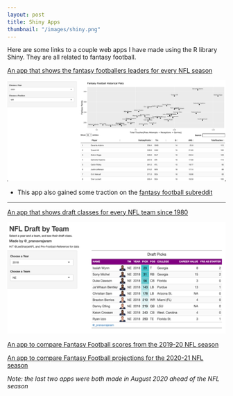 ```yaml
---
layout: post
title: Shiny Apps
thumbnail: "/images/shiny.png"
---
```

Here are some links to a couple web apps I have made using the R library Shiny. They are all related to fantasy football.

<a href = "https://goprani04.shinyapps.io/Historical-Fantasy/" target = "_blank"> An app that shows the fantasy footballers leaders for every NFL season </a>

![Example of Shiny](/images/shinyexample.png)

 - This app also gained some traction on the [fantasy football subreddit](https://www.reddit.com/r/fantasyfootball/comments/ikmwwx/i_built_a_web_app_that_allows_you_to_see_fantasy/)

<hr>

<a href = "https://goprani04.shinyapps.io/nfldraft/" target = "_blank"> An app that shows draft classes for every NFL team since 1980 </a>

![Example of Shiny 2](/images/shinyexample2.png)

<a href = "https://goprani04.shinyapps.io/FantasyCompare/" target = "_blank"> An app to compare Fantasy Football scores from the 2019-20 NFL season</a>

<a href = "https://goprani04.shinyapps.io/2020ProjectionCompare/" target = "_blank"> An app to compare Fantasy Football projections for the 2020-21 NFL season </a>

*Note: the last two apps were both made in August 2020 ahead of the NFL season*
